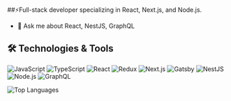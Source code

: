 ##⚡Full-stack developer specializing in React, Next.js, and Node.js.

- 💬 Ask me about React, NestJS, GraphQL

## 🛠️ Technologies & Tools

![JavaScript](https://img.shields.io/badge/-JavaScript-black?style=flat-square&logo=javascript)
![TypeScript](https://img.shields.io/badge/-TypeScript-black?style=flat-square&logo=typescript)
![React](https://img.shields.io/badge/-React-black?style=flat-square&logo=react)
![Redux](https://img.shields.io/badge/-Redux-black?style=flat-square&logo=redux)
![Next.js](https://img.shields.io/badge/-Next.js-black?style=flat-square&logo=next.js)
![Gatsby](https://img.shields.io/badge/-Gatsby-black?style=flat-square&logo=gatsby)
![NestJS](https://img.shields.io/badge/-NestJS-black?style=flat-square&logo=nestjs)
![Node.js](https://img.shields.io/badge/-Node.js-black?style=flat-square&logo=node.js)
![GraphQL](https://img.shields.io/badge/-GraphQL-black?style=flat-square&logo=graphql)


![Top Languages](https://github-readme-stats.vercel.app/api/top-langs/?username=Ek4m&layout=compact&theme=radical)

